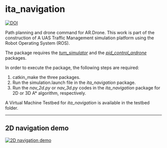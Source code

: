 # ita_navigation

[![DOI](https://zenodo.org/badge/265566854.svg)](https://zenodo.org/badge/latestdoi/265566854)

Path planning and drone command for AR.Drone. This work is part of the construction of A UAS Traffic Management simulation platform using the Robot Operating System (ROS).

The package requires the [_tum_simulator_](https://github.com/carlospotter/tum_simulator) and the [_pid_control_ardrone_](https://github.com/carlospotter/pid_control_ardrone) packages.

In order to execute the package, the following steps are required:
1. catkin_make the three packages.
2. Run the simulation.launch file in the _ita_navigation_ package.
3. Run the _nav_2d.py_ or _nav_3d.py_ codes in the _ita_navigation_ package for 2D or 3D A* algorithm, respectively.

A Virtual Machine Testbed for _ita_navigation_ is available in the testbed folder.

---
## 2D navigation demo

[![2D navigation demo](https://img.youtube.com/vi/aGxPD6Bk608/0.jpg)](https://www.youtube.com/watch?v=aGxPD6Bk608)



